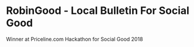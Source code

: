 <h1>RobinGood - Local Bulletin For Social Good</h1>
Winner at Priceline.com Hackathon for Social Good 2018
